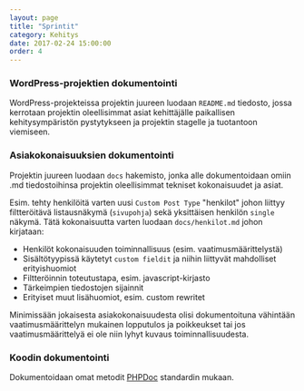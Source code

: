 ```yaml
---
layout: page
title: "Sprintit"
category: Kehitys
date: 2017-02-24 15:00:00
order: 4
---
```


### WordPress-projektien dokumentointi

WordPress-projekteissa projektin juureen luodaan ```README.md``` tiedosto, jossa kerrotaan projektin oleellisimmat asiat kehittäjälle paikallisen kehitysympäristön pystytykseen ja projektin stagelle ja tuotantoon viemiseen.

### Asiakokonaisuuksien dokumentointi

Projektin juureen luodaan ```docs``` hakemisto, jonka alle dokumentoidaan omiin .md tiedostoihinsa projektin oleellisimmat tekniset kokonaisuudet ja asiat.

Esim. tehty henkilöitä varten uusi ```Custom Post Type``` "henkilot" johon liittyy filtteröitävä listausnäkymä (```sivupohja```) sekä yksittäisen henkilön ```single``` näkymä. Tätä kokonaisuutta varten luodaan ```docs/henkilot.md``` johon kirjataan:

* Henkilöt kokonaisuuden toiminnallisuus (esim. vaatimusmäärittelystä)
* Sisältötyypissä käytetyt ```custom fieldit``` ja niihin liittyvät mahdolliset erityishuomiot
* Filtteröinnin toteutustapa, esim. javascript-kirjasto
* Tärkeimpien tiedostojen sijainnit
* Erityiset muut lisähuomiot, esim. custom rewritet

Minimissään jokaisesta asiakokonaisuudesta olisi dokumentoituna vähintään vaatimusmäärittelyn mukainen lopputulos ja poikkeukset tai jos vaatimusmäärittelyä ei ole niin lyhyt kuvaus toiminnallisuudesta.

### Koodin dokumentointi

Dokumentoidaan omat metodit [PHPDoc](https://en.wikipedia.org/wiki/PHPDoc) standardin mukaan.

